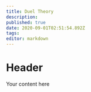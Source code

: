 ```yaml
---
title: Duel Theory
description: 
published: true
date: 2020-09-01T02:51:54.892Z
tags: 
editor: markdown
---
```


# Header
Your content here